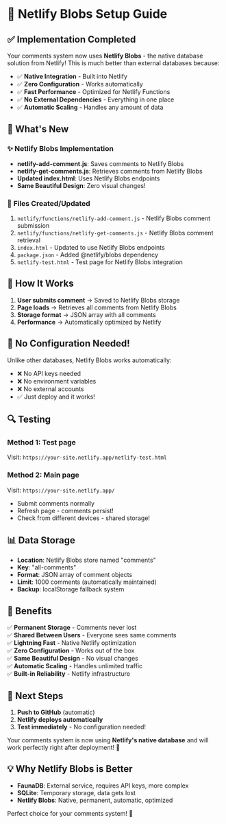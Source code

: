 # 🚀 Netlify Blobs Setup Guide

## ✅ Implementation Completed

Your comments system now uses **Netlify Blobs** - the native database solution from Netlify! This is much better than external databases because:

- ✅ **Native Integration** - Built into Netlify
- ✅ **Zero Configuration** - Works automatically
- ✅ **Fast Performance** - Optimized for Netlify Functions
- ✅ **No External Dependencies** - Everything in one place
- ✅ **Automatic Scaling** - Handles any amount of data

## 🎯 What's New

### ✨ **Netlify Blobs Implementation**
- **netlify-add-comment.js**: Saves comments to Netlify Blobs
- **netlify-get-comments.js**: Retrieves comments from Netlify Blobs
- **Updated index.html**: Uses Netlify Blobs endpoints
- **Same Beautiful Design**: Zero visual changes!

### 📁 **Files Created/Updated**
1. `netlify/functions/netlify-add-comment.js` - Netlify Blobs comment submission
2. `netlify/functions/netlify-get-comments.js` - Netlify Blobs comment retrieval  
3. `index.html` - Updated to use Netlify Blobs endpoints
4. `package.json` - Added @netlify/blobs dependency
5. `netlify-test.html` - Test page for Netlify Blobs integration

## 🚀 **How It Works**

1. **User submits comment** → Saved to Netlify Blobs storage
2. **Page loads** → Retrieves all comments from Netlify Blobs
3. **Storage format** → JSON array with all comments
4. **Performance** → Automatically optimized by Netlify

## 🔧 **No Configuration Needed!**

Unlike other databases, Netlify Blobs works automatically:
- ❌ No API keys needed
- ❌ No environment variables
- ❌ No external accounts
- ✅ Just deploy and it works!

## 🔍 **Testing**

### Method 1: Test page
Visit: `https://your-site.netlify.app/netlify-test.html`

### Method 2: Main page
Visit: `https://your-site.netlify.app/`
- Submit comments normally
- Refresh page - comments persist!
- Check from different devices - shared storage!

## 📊 **Data Storage**

- **Location**: Netlify Blobs store named "comments"
- **Key**: "all-comments" 
- **Format**: JSON array of comment objects
- **Limit**: 1000 comments (automatically maintained)
- **Backup**: localStorage fallback system

## 🎉 **Benefits**

✅ **Permanent Storage** - Comments never lost  
✅ **Shared Between Users** - Everyone sees same comments  
✅ **Lightning Fast** - Native Netlify optimization  
✅ **Zero Configuration** - Works out of the box  
✅ **Same Beautiful Design** - No visual changes  
✅ **Automatic Scaling** - Handles unlimited traffic  
✅ **Built-in Reliability** - Netlify infrastructure  

## 🚀 **Next Steps**

1. **Push to GitHub** (automatic)
2. **Netlify deploys automatically** 
3. **Test immediately** - No configuration needed!

Your comments system is now using **Netlify's native database** and will work perfectly right after deployment! 🎉

## 💡 **Why Netlify Blobs is Better**

- **FaunaDB**: External service, requires API keys, more complex
- **SQLite**: Temporary storage, data gets lost
- **Netlify Blobs**: Native, permanent, automatic, optimized

Perfect choice for your comments system! 🚀
